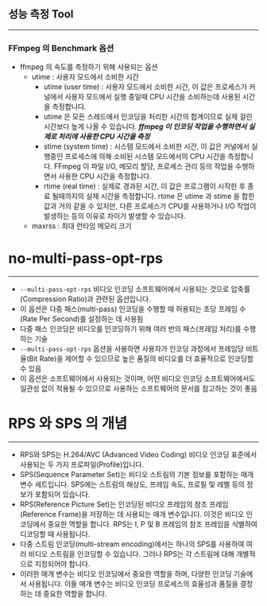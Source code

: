 ## 성능 측정 Tool

---

### FFmpeg 의 Benchmark 옵션

- ffmpeg 의 속도를 측정하기 위해 사용되는 옵션
    - utime : 사용자 모드에서 소비한 시간
        - utime (user time) : 사용자 모드에서 소비한 시간, 이 값은 프로세스가 커널에서 사용자 모드에서 실행 중일때 CPU 시간을 소비하는데 사용된 시간을 측정합니다.
        * utime 은 모든 스레드에서 인코딩을 처리한 시간의 합계이므로 실제 걸린 시간보다 높게 나올 수 있습니다.
          ***ffmpeg 이 인코딩 작업을 수행하면서 실제로 처리에 사용한 CPU 시간을 측정***
        - stime (system time) : 시스템 모드에서 소비한 시간, 이 값은 커널에서 실행중인 프로세스에 의해 소비된 시스템 모드에서의 CPU 시간을 측정합니다. FFmpeg 이 파일 I/O, 메모리 할당, 프로세스 관리 등의 작업을 수행하면서 사용한 CPU 시간을 측정합니다.
        - rtime (real time) : 실제로 경과된 시간, 이 값은 프로그램이 시작한 후 종료 될때까지의 실제 시간을 측정합니다. rtime 은 utime 과 stime 을 합한 값과 거의 같을 수 있지만, 다른 프로세스가 CPU를 사용하거나 I/O 작업이 발생하는 등의 이유로 차이가 발생할 수 있습니다.
    - maxrss : 최대 런타임 메모리 크기


# no-multi-pass-opt-rps

---


- `--multi-pass-opt-rps`  비디오 인코딩 소프트웨어에서 사용되는 것으로 압축률(Compression Ratio)과 관련된 옵션입니다.
- 이 옵션은 다중 패스(multi-pass) 인코딩을 수행할 때 허용되는 초당 프레임 수(Rate Per Second)를 설정하는 데 사용됨
- 다중 패스 인코딩은 비디오를 인코딩하기 위해 여러 번의 패스(프레임 처리)를 수행하는 기술
- `--multi-pass-opt-rps` 옵션을 사용하면 사용자가 인코딩 과정에서 프레임당 비트율(Bit Rate)을 제어할 수 있으므로 높은 품질의 비디오를 더 효율적으로 인코딩할 수 있음
- 이 옵션은 소프트웨어에서 사용되는 것이며, 어떤 비디오 인코딩 소프트웨어에서도 일관성 없이 적용될 수 있으므로 사용하는 소프트웨어의 문서를 참고하는 것이 좋음


# RPS 와 SPS 의 개념

---

- RPS와 SPS는 H.264/AVC (Advanced Video Coding) 비디오 인코딩 표준에서 사용되는 두 가지 프로파일(Profile)입니다.
- SPS(Sequence Parameter Set)는 비디오 스트림의 기본 정보를 포함하는 매개 변수 세트입니다. SPS에는 스트림의 해상도, 프레임 속도, 프로필 및 레벨 등의 정보가 포함되어 있습니다.
- RPS(Reference Picture Set)는 인코딩된 비디오 프레임의 참조 프레임(Reference Frame)을 저장하는 데 사용되는 매개 변수입니다. 이것은 비디오 인코딩에서 중요한 역할을 합니다. RPS는 I, P 및 B 프레임의 참조 프레임을 식별하여 디코딩할 때 사용됩니다.
- 다중 스트림 인코딩(multi-stream encoding)에서는 하나의 SPS를 사용하여 여러 비디오 스트림을 인코딩할 수 있습니다. 그러나 RPS는 각 스트림에 대해 개별적으로 지정되어야 합니다.
- 이러한 매개 변수는 비디오 인코딩에서 중요한 역할을 하며, 다양한 인코딩 기술에서 사용됩니다. 이들 매개 변수는 비디오 인코딩 프로세스의 효율성과 품질을 결정하는 데 중요한 역할을 합니다.